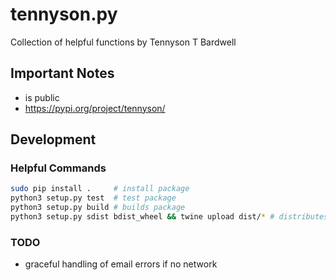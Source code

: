 tennyson.py
===========

Collection of helpful functions by Tennyson T Bardwell

Important Notes
---------------

- is public
- https://pypi.org/project/tennyson/

Development
-----------

### Helpful Commands ###

```bash
sudo pip install .     # install package
python3 setup.py test  # test package
python3 setup.py build # builds package
python3 setup.py sdist bdist_wheel && twine upload dist/* # distributes package
```

### TODO ###

- graceful handling of email errors if no network

